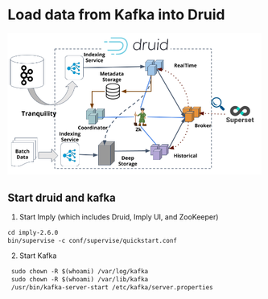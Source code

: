 Load data from Kafka into Druid
================================

![Druid](/img/druid.png)

Start druid and kafka
----------------------
1. Start Imply (which includes Druid, Imply UI, and ZooKeeper)
```
cd imply-2.6.0
bin/supervise -c conf/supervise/quickstart.conf
```
2. Start Kafka
```
 sudo chown -R $(whoami) /var/log/kafka
 sudo chown -R $(whoami) /var/lib/kafka
 /usr/bin/kafka-server-start /etc/kafka/server.properties
```

